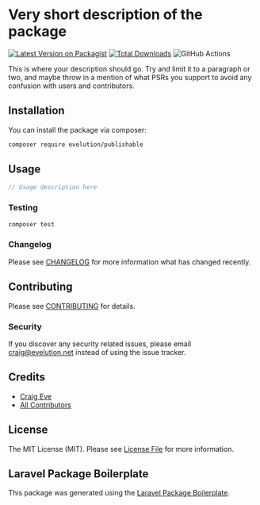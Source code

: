 # Very short description of the package

[![Latest Version on Packagist](https://img.shields.io/packagist/v/evelution/publishable.svg?style=flat-square)](https://packagist.org/packages/evelution/publishable)
[![Total Downloads](https://img.shields.io/packagist/dt/evelution/publishable.svg?style=flat-square)](https://packagist.org/packages/evelution/publishable)
![GitHub Actions](https://github.com/evelution/publishable/actions/workflows/main.yml/badge.svg)

This is where your description should go. Try and limit it to a paragraph or two, and maybe throw in a mention of what PSRs you support to avoid any confusion with users and contributors.

## Installation

You can install the package via composer:

```bash
composer require evelution/publishable
```

## Usage

```php
// Usage description here
```

### Testing

```bash
composer test
```

### Changelog

Please see [CHANGELOG](CHANGELOG.md) for more information what has changed recently.

## Contributing

Please see [CONTRIBUTING](CONTRIBUTING.md) for details.

### Security

If you discover any security related issues, please email craig@evelution.net instead of using the issue tracker.

## Credits

-   [Craig Eve](https://github.com/evelution)
-   [All Contributors](../../contributors)

## License

The MIT License (MIT). Please see [License File](LICENSE.md) for more information.

## Laravel Package Boilerplate

This package was generated using the [Laravel Package Boilerplate](https://laravelpackageboilerplate.com).
